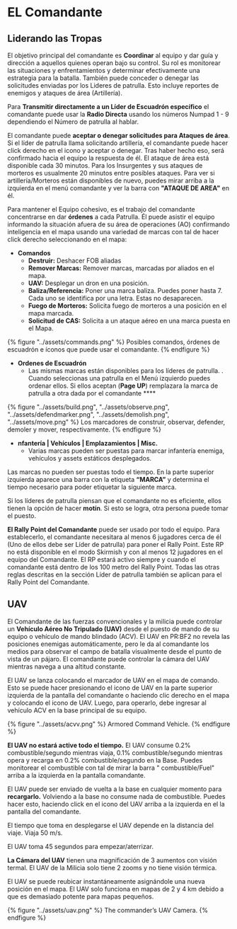 # EL Comandante

## Liderando las Tropas

El objetivo principal del comandante es **Coordinar** al equipo y dar guía y dirección a aquellos quienes operan bajo su control. Su rol es monitorear las situaciones y enfrentamientos y determinar efectivamente una estrategia para la batalla. También puede conceder o denegar las solicitudes enviadas por los Lideres de patrulla. Esto incluye reportes de enemigos y ataques de área (Artillería).

Para **Transmitir directamente a un Líder de Escuadrón específico**  el comandante puede usar la **Radio Directa** usando los números Numpad 1 - 9 dependiendo el Número de patrulla al hablar.

El comandante puede **aceptar o denegar solicitudes para Ataques de área**. Si el líder de patrulla llama solicitando artillería, el comandante puede hacer click derecho en el icono y aceptar o denegar. Tras haber hecho eso, será confirmado hacia el equipo la respuesta de él. El ataque de área está disponible cada 30 minutos. Para los Insurgentes y sus ataques de morteros es usualmente 20 minutos entre posibles ataques. Para ver si artillería/Morteros están disponibles de nuevo, puedes mirar arriba a la izquierda en el menú comandante y ver la barra con **"ATAQUE DE AREA"** en él.

Para mantener el Equipo cohesivo, es el trabajo del comandante concentrarse en dar **órdenes** a cada Patrulla. Él puede asistir el equipo informando la situación afuera de su área de operaciones (AO) confirmando inteligencia en el mapa usando una variedad de marcas con tal de hacer click derecho seleccionando en el mapa: 

* **Comandos**
  * **Destruir:** Deshacer FOB aliadas
  * **Remover Marcas:** Remover marcas, marcadas por aliados en el mapa.
  * **UAV:** Desplegar un dron en una posición.
  * **Baliza/Referencia:** Poner una marca baliza. Puedes poner hasta 7. Cada uno se identifica por una letra. Estas no desaparecen.
  * **Fuego de Morteros:** Solicita fuego de morteros a una posición en el
mapa marcada.
  * **Solicitud de CAS:** Solicita a un ataque aéreo en una marca puesta en el Mapa.

{% figure "../assets/commands.png" %}
Posibles comandos, órdenes de escuadrón e íconos que puede usar el comandante.
{% endfigure %}

* **Ordenes de Escuadrón**
  * Las mismas marcas están disponibles para los líderes de patrulla. . Cuando seleccionas una patrulla en el Menú izquierdo puedes ordenar ellos. Si ellos aceptan (**Page UP**) remplazara la marca de patrulla a otra dada por el comandante ****

{% figure "../assets/build.png", "../assets/observe.png", "../assets/defendmarker.png", "../assets/demolish.png", "../assets/move.png" %}
Los marcadores de construir, observar, defender, demoler y mover, respectivamente.
{% endfigure %}

* **nfantería | Vehículos | Emplazamientos | Misc.**
  * Varias marcas pueden ser puestas para marcar infantería enemiga, vehículos y assets estáticos desplegados.

Las marcas no pueden ser puestas todo el tiempo. En la parte superior izquierda aparece una barra con la etiqueta **“MARCA”** y determina el tiempo necesario para poder etiquetar la siguiente marca.  

Si los líderes de patrulla piensan que el comandante no es eficiente, ellos tienen la opción de  hacer **motín**. Si esto se logra, otra persona puede tomar el puesto. 

**El Rally Point del Comandante** puede ser usado por todo el equipo. Para establecerlo, el comandante necesitara al menos 6 jugadores cerca de él (Uno de ellos debe ser Líder de patrulla) para poner el Rally Point. Este RP no está disponible en el modo Skirmish y con al menos 12 jugadores en el equipo del Comandante. El RP estará activo siempre y cuando el comandante está dentro de los 100 metro del Rally Point. Todas las otras reglas descritas en la sección Líder de patrulla también se aplican para el Rally Point del Comandante. 

## UAV

El Comandante de las fuerzas convencionales y la milicia puede controlar un **Vehículo Aéreo No Tripulado (UAV)** desde el puesto de mando de su equipo o vehículo de mando blindado (ACV). El UAV en PR:BF2 no revela las posiciones enemigas automáticamente, pero le da al comandante los medios para observar el campo de batalla visualmente desde el punto de vista de un pájaro. El comandante puede controlar la cámara del UAV mientras navega a una altitud constante.

El UAV se lanza colocando el marcador de UAV en el mapa de comando. Esto se puede hacer presionando el icono de UAV en la parte superior izquierda de la pantalla del comandante o haciendo clic derecho en el mapa y colocando el icono de UAV. Luego, para operarlo, debe ingresar al vehículo ACV en la base principal de su equipo.

{% figure "../assets/acvv.png" %}
Armored Command Vehicle.
{% endfigure %}

**El UAV no estará active todo el tiempo.** El UAV consume 0.2% combustible/segundo mientras viaja, 0.1% combustible/segundo mientras opera y recarga en 0.2% combustible/segundo en la Base. Puedes monitorear el combustible con tal de mirar la barra " combustible/Fuel" arriba a la izquierda en la pantalla comandante.

El UAV puede ser enviado de vuelta a la base en cualquier momento para **recargarlo.** Volviendo a la base no consume nada de combustible. Puedes hacer esto, haciendo click en el icono del UAV arriba a la izquierda en el la pantalla del comandante. 

El tiempo que toma en desplegarse el UAV depende en la distancia del viaje. Viaja 50 m/s. 

El UAV toma 45 segundos para empezar/aterrizar.

**La Cámara del UAV** tienen una magnificación de 3 aumentos con visión termal. El UAV de la Milicia solo tiene 2 zooms y no tiene visión térmica. 

El UAV se puede reubicar instantáneamente asignándole una nueva posición en el mapa. El UAV solo funciona en mapas de 2 y 4 km debido a que es demasiado potente para mapas pequeños.

{% figure "../assets/uav.png" %}
The commander’s UAV Camera.
{% endfigure %}